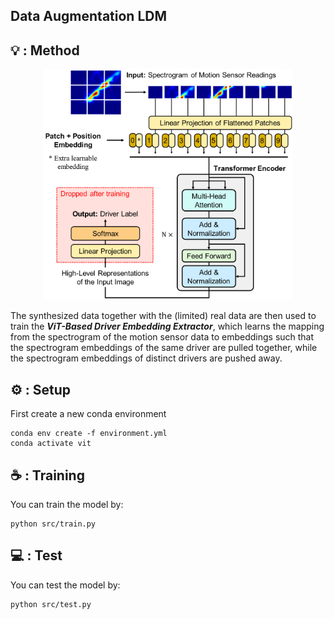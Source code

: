 ## Data Augmentation LDM

## 💡 : Method
<div align="center">
<img width="400" alt="image" src="./figs/vit.png">
</div>

The synthesized data together with the (limited) real data are then used to train the ***ViT-Based Driver Embedding Extractor***, which learns the mapping from the spectrogram of the motion sensor data to embeddings such that the spectrogram embeddings of the same driver are pulled together, while the spectrogram embeddings of distinct drivers are pushed away.

## ⚙ : Setup
First create a new conda environment

    conda env create -f environment.yml
    conda activate vit

## ☕️ : Training
You can train the model by:

    python src/train.py

## 💻 : Test
You can test the model by:

    python src/test.py
